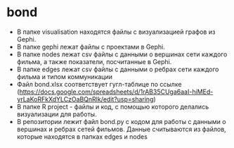 # bond
* В папке visualisation находятся файлы с визуализацией графов из Gephi.
* В папке gephi лежат файлы с проектами в Gephi.
* В папке nodes лежат csv файлы с данными о вершинах сети каждого фильма, а также показатели, посчитанные в Gephi.
* В папке edges лежат csv файлы с данными о ребрах сети каждого фильма и типом коммуникации
* Файл bond.xlsx соответствует гугл-таблице по ссылке (https://docs.google.com/spreadsheets/d/1rAB35CUga6aaI-hiMEd-yrLaKoRFkXdYLCzOaBQnRlk/edit?usp=sharing)
* В папке R project - файлы и код, с помощью которого делались визуализации для работы.
* В репозитории лежит файл bond.py с кодом для работы с данными о вершинах и ребрах сетей фильмов. Данные считываются из файлов, которые находятся в папках edges и nodes

